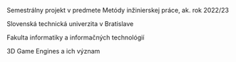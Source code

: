 Semestrálny projekt v predmete Metódy inžinierskej práce, ak. rok 2022/23

Slovenská technická univerzita v Bratislave

Fakulta informatiky a informačných technológií


3D Game Engines a ich význam